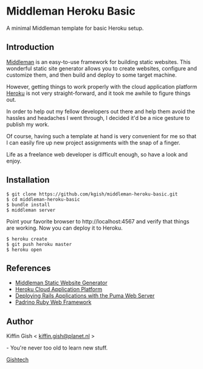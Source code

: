# Middleman Heroku Basic

A minimal Middleman template for basic Heroku setup.

## Introduction

[Middleman](https://middlemanapp.com/) is an easy-to-use framework for building static websites. This wonderful static site generator allows you to create websites, configure and customize them, and then build and deploy to some target machine.

However, getting things to work properly with the cloud application platform [Heroku](https://www.heroku.com/) is not very straight-forward, and it took me awhile to figure things out.

In order to help out my fellow developers out there and help them avoid the hassles and headaches I went through, I decided it'd be a nice gesture to publish my work.

Of course, having such a template at hand is very convenient for me so that I can easily fire up new project assignments with the snap of a finger.

Life as a freelance web developer is difficult enough, so have a look and enjoy.

## Installation

    $ git clone https://github.com/kgish/middleman-heroku-basic.git
    $ cd middleman-heroku-basic
    $ bundle install
    $ middleman server
  
Point your favorite browser to http://localhost:4567 and verify that things are working. Now you can deploy it to Heroku.

    $ heroku create
    $ git push heroku master
    $ heroku open
    
## References

* [Middleman Static Website Generator](https://middlemanapp.com/)
* [Heroku Cloud Application Platform](https://www.heroku.com/)
* [Deploying Rails Applications with the Puma Web Server](https://devcenter.heroku.com/articles/deploying-rails-applications-with-the-puma-web-server)
* [Padrino Ruby Web Framework](http://padrinorb.com/)


## Author

Kiffin Gish \< kiffin.gish@planet.nl \>

\- You're never too old to learn new stuff.

[Gishtech](http://www.gishtech.com)
